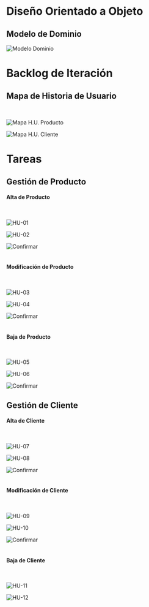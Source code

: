 # Diseño Orientado a Objeto

<h2>Modelo de Dominio</h2>

![Modelo Dominio](Documentos/IteracionI/ModeloDominio/ModeloDominio.png "Modelo de Dominio")
<br>

# Backlog de Iteración

<h2>Mapa de Historia de Usuario</h2>
<br>

![Mapa H.U. Producto](Documentos/IteracionI/HistoriaUsuario/MapaProducto.png "Mapa Historia de Usuario del Producto")
<br>

![Mapa H.U. Cliente](Documentos/IteracionI/HistoriaUsuario/MapaCliente.png "Mapa Historia de Usuario del Cliente")
<br>

# Tareas
<h2>Gestión de Producto</h2>
<h4>Alta de Producto</h4>
<br>

![HU-01](Documentos/IteracionI/HistoriaUsuario/HU-01CrearProducto.png "Crear Producto")
<br>

![HU-02](Documentos/IteracionI/HistoriaUsuario/HU-02CargarDatosProducto.png "Cargar Datos del Producto")
<br>

![Confirmar](Documentos/IteracionI/HistoriaUsuario/ConfirmarAltaProducto.png "Confirmar Alta de Producto")
<br><br>

<h4>Modificación de Producto</h4>
<br>

![HU-03](Documentos/IteracionI/HistoriaUsuario/HU-03SeleccionarProducto.png "Seleccionar Producto")
<br>

![HU-04](Documentos/IteracionI/HistoriaUsuario/HU-04ModificarDatosProducto.png "Modificar Datos del Producto")
<br>

![Confirmar](Documentos/IteracionI/HistoriaUsuario/ConfirmarModificaciónProducto.png "Confirmar Modificación de Producto")
<br><br>

<h4>Baja de Producto</h4>
<br>

![HU-05](Documentos/IteracionI/HistoriaUsuario/HU-05SeleccionarProducto.png "Seleccionar Producto")
<br>

![HU-06](Documentos/IteracionI/HistoriaUsuario/HU-06EliminarProducto.png "Eliminar Producto")
<br>

![Confirmar](Documentos/IteracionI/HistoriaUsuario/ConfirmarBajaProducto.png "Confirmar Baja de Producto")
<br>

<h2>Gestión de Cliente</h2>
<h4>Alta de Cliente</h4>
<br>

![HU-07](Documentos/IteracionI/HistoriaUsuario/HU-07CrearCliente.png "Crear Cliente")
<br>

![HU-08](Documentos/IteracionI/HistoriaUsuario/HU-08CargarDatosPersonales.png "Cargar Datos Personales")
<br>

![Confirmar](Documentos/IteracionI/HistoriaUsuario/ConfirmarAltaCliente.png "Confirmar Alta de Cliente")
<br><br>

<h4>Modificación de Cliente</h4>
<br>

![HU-09](Documentos/IteracionI/HistoriaUsuario/HU-09SeleccionarModificación.png "Seleccionar Modificación")
<br>

![HU-10](Documentos/IteracionI/HistoriaUsuario/HU-10ModificarDatosPersonales.png "Modificar Datos Personales")
<br>

![Confirmar](Documentos/IteracionI/HistoriaUsuario/ConfirmarModificaciónCliente.png "Confirmar Modificación de Cliente")
<br><br>

<h4>Baja de Cliente</h4>
<br>

![HU-11](Documentos/IteracionI/HistoriaUsuario/HU-11SolicitarBajaCliente.png "Solicitar Baja de Cliente")
<br>

![HU-12](Documentos/IteracionI/HistoriaUsuario/HU-12ConfirmarBajaCliente.png "Confirmar Baja de Cliente")
<br>
